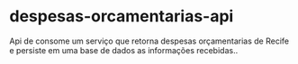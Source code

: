 # despesas-orcamentarias-api
Api de consome um serviço que retorna despesas orçamentarias de Recife e persiste em uma base de dados as informações recebidas..
